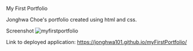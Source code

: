 My First Portfolio

Jonghwa Choe's portfolio created using html and css.

Screenshot
![myfirstportfolio](https://user-images.githubusercontent.com/97046027/157915201-66317254-95e4-4803-93a7-7fdf83ec8831.jpg)

Link to deployed application:
https://jonghwa101.github.io/myFirstPortfolio/
